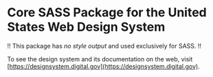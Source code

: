# Core SASS Package for the United States Web Design System

!! This package has _no style output_ and used exclusively for SASS. !!

To see the design system and its documentation on the web, visit [https://designsystem.digital.gov](https://designsystem.digital.gov).
